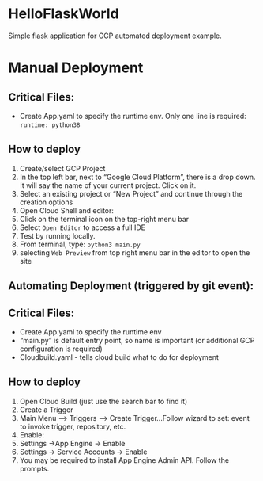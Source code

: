 # HelloFlaskWorld
Simple flask application for GCP automated deployment example.

# Manual Deployment
## Critical Files:
- Create App.yaml to specify the runtime env. Only one line is required: `runtime: python38`

## How to deploy
1) Create/select GCP Project
  1) In the top left bar, next to “Google Cloud Platform”, there is a drop down. It will say the name of your current project. Click on it.
  2) Select an existing project or “New Project” and continue through the creation options
2) Open Cloud Shell and editor: 
  1) Click on the terminal icon on the top-right menu bar
  2) Select `Open Editor` to access a full IDE
3) Test by running locally. 
  1) From terminal, type: `python3 main.py`
  2) selecting `Web Preview` from top right menu bar in the editor to open the site

## Automating Deployment (triggered by git event):

## Critical Files:
- Create App.yaml to specify the runtime env
- “main.py” is default entry point, so name is important (or additional GCP configuration is required)
- Cloudbuild.yaml - tells cloud build what to do for deployment

## How to deploy
1) Open Cloud Build (just use the search bar to find it)
2) Create a Trigger
  1) Main Menu --> Triggers --> Create Trigger...Follow wizard to set: event to invoke trigger, repository, etc.
3) Enable:
  1) Settings →App Engine → Enable
  2) Settings → Service Accounts → Enable 
  3) You may be required to install App Engine Admin API. Follow the prompts.


